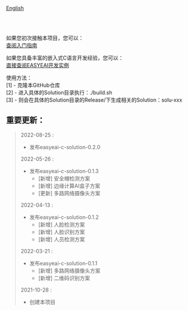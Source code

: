 <br/>
<br/>


[English](README.md)

<br />
<br />

如果您初次接触本项目，您可以：  
[查阅入门指南](https://www.easy-eai.com/document_details/3/133)

如果您具备丰富的嵌入式C语言开发经验，您可以：  
[直接查阅EASYEAI开发实例](https://www.easy-eai.com/document_details/3/109)


使用方法：  
[1] - 克隆本GitHub仓库   
[2] - 进入具体的Solution目录执行：./build.sh    
[3] - 则会在具体的Solution目录的Release/下生成相关的Solution：solu-xxx

重要更新：
---
> 2022-08-25 : 
> * 发布easyeai-c-solution-0.2.0
>
> 2022-05-26 : 
> * 发布easyeai-c-solution-0.1.3
>   * [新增] 安全帽检测方案
>   * [新增] 边缘计算AI盒子方案
>   * [更新] 多路网络摄像头方案
>
> 2022-04-13 : 
> * 发布easyeai-c-solution-0.1.2
>   * [新增] 人脸检测方案
>   * [新增] 人脸识别方案
>   * [新增] 人员检测方案
>
> 2022-03-21 : 
> * 发布easyeai-c-solution-0.1.1
>   * [新增] 多路网络摄像头方案
>   * [新增] 二维码识别方案
>
> 2021-10-28 : 
> * 创建本项目
